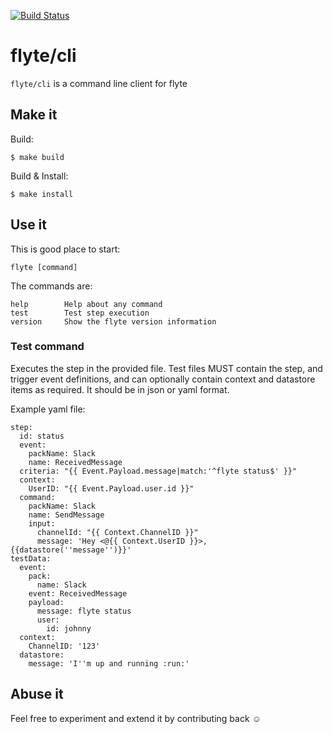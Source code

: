 [![Build Status](https://travis-ci.org/HotelsDotCom/flyte-cli.svg?branch=master)](https://travis-ci.org/HotelsDotCom/flyte-cli)
# flyte/cli

`flyte/cli` is a command line client for flyte

## Make it
Build:
```
$ make build
```
Build & Install:
```
$ make install
```

## Use it
This is good place to start:
```
flyte [command]
```
The commands are:
```
help        Help about any command
test        Test step execution
version     Show the flyte version information
```

### Test command
Executes the step in the provided file. Test files MUST contain the
step, and trigger event definitions, and can optionally contain context and datastore
items as required. It should be in json or yaml format.

Example yaml file:
```
step:
  id: status
  event:
    packName: Slack
    name: ReceivedMessage
  criteria: "{{ Event.Payload.message|match:'^flyte status$' }}"
  context:
    UserID: "{{ Event.Payload.user.id }}"
  command:
    packName: Slack
    name: SendMessage
    input:
      channelId: "{{ Context.ChannelID }}"
      message: 'Hey <@{{ Context.UserID }}>, {{datastore(''message'')}}'
testData:
  event:
    pack:
      name: Slack
    event: ReceivedMessage
    payload:
      message: flyte status
      user:
        id: johnny
  context:
    ChannelID: '123'
  datastore:
    message: 'I''m up and running :run:'
```  
## Abuse it
Feel free to experiment and extend it by contributing back :relaxed:
